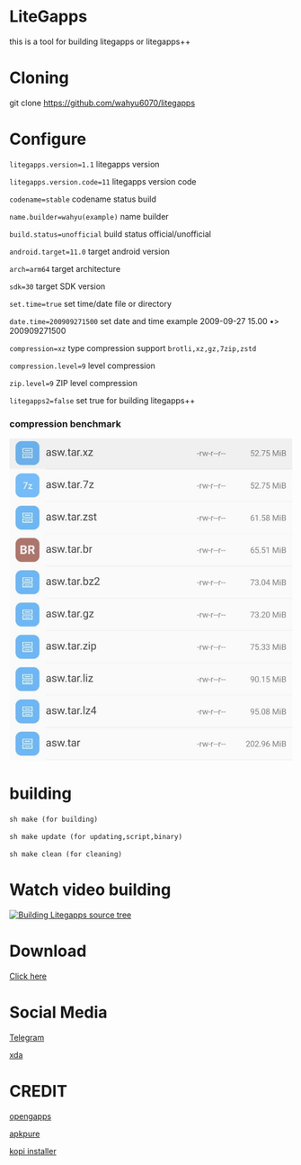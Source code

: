 # LiteGapps
this is a tool for building litegapps or litegapps++

# Cloning
git clone https://github.com/wahyu6070/litegapps
# Configure

`` litegapps.version=1.1 `` litegapps version
 
`` litegapps.version.code=11 `` litegapps version code
 
`` codename=stable `` codename status build
 
`` name.builder=wahyu(example) `` name builder
 
`` build.status=unofficial `` build status official/unofficial
 
`` android.target=11.0 `` target android version
 
`` arch=arm64 `` target architecture
 
`` sdk=30 `` target SDK version
 
`` set.time=true `` set time/date file or directory
 
`` date.time=200909271500 `` set date and time example 2009-09-27 15.00 •> 200909271500
 
`` compression=xz `` type compression support ``brotli,xz,gz,7zip,zstd``
 
`` compression.level=9 `` level compression
 
`` zip.level=9 `` ZIP level compression
 
`` litegapps2=false `` set true for building litegapps++


### compression benchmark
![Benchmark](/etc/images/compres_lvl.jpg?raw=true "benchmark compression")
# building
``
sh make (for building)
``
 
``
sh make update (for updating,script,binary)
``
 
``
sh make clean (for cleaning)
``

# Watch video building
[![Building Litegapps source tree](https://youtu.be/m-wtBAqmizI/0.jpg)](https://youtu.be/m-wtBAqmizI "Litegapps building source tree")
# Download
[Click here](https://wahyu6070.github.io/litegapps)
# Social Media
[Telegram](https://t.me/litegapps)
 
[xda](https://forum.xda-developers.com/t/litegapps-systemless.4146013/)
# CREDIT
[opengapps](https://opengapps.org/)
 
[apkpure](https://apkpure.com/)
 
[kopi installer](https://github.com/wahyu6070/Kopi-installer)
 
